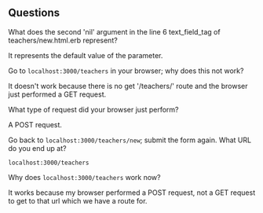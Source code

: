 ## Questions

What does the second 'nil' argument in the line 6 text_field_tag of teachers/new.html.erb represent?

It represents the default value of the parameter.

Go to `localhost:3000/teachers` in your browser; why does this not work?

It doesn't work because there is no get '/teachers/' route and the browser just performed a GET request.

What type of request did your browser just perform?

A POST request.

Go back to `localhost:3000/teachers/new`; submit the form again. What URL do you end up at?

`localhost:3000/teachers`

Why does `localhost:3000/teachers` work now?

It works because my browser performed a POST request, not a GET request to get to that url which we have a route for.
